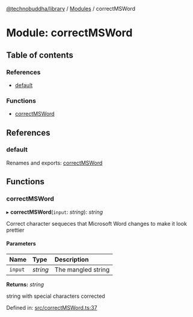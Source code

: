 [@technobuddha/library](../../README.md) / [Modules](../Modules.md) / correctMSWord

# Module: correctMSWord

## Table of contents

### References

- [default](correctmsword.md#default)

### Functions

- [correctMSWord](correctmsword.md#correctmsword)

## References

### default

Renames and exports: [correctMSWord](correctmsword.md#correctmsword)

## Functions

### correctMSWord

▸ **correctMSWord**(`input`: *string*): *string*

Correct character sequeces that Microsoft Word changes to make it look prettier

#### Parameters

| Name | Type | Description |
| :------ | :------ | :------ |
| `input` | *string* | The mangled string |

**Returns:** *string*

string with special characters corrected

Defined in: [src/correctMSWord.ts:37](https://github.com/technobuddha/hill.software/blob/693f679/packages/library/src/correctMSWord.ts#L37)
